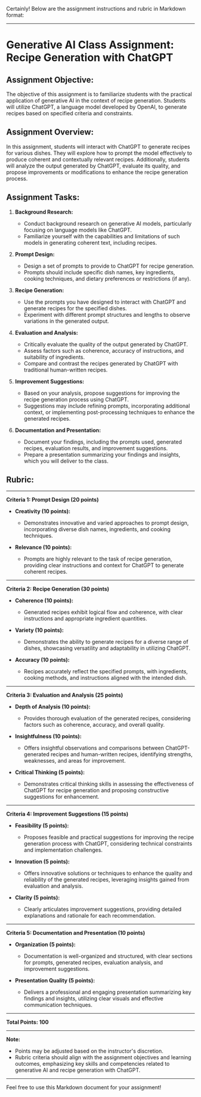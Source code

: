 Certainly! Below are the assignment instructions and rubric in Markdown format:

---

# Generative AI Class Assignment: Recipe Generation with ChatGPT

## Assignment Objective:
The objective of this assignment is to familiarize students with the practical application of generative AI in the context of recipe generation. Students will utilize ChatGPT, a language model developed by OpenAI, to generate recipes based on specified criteria and constraints.

## Assignment Overview:
In this assignment, students will interact with ChatGPT to generate recipes for various dishes. They will explore how to prompt the model effectively to produce coherent and contextually relevant recipes. Additionally, students will analyze the output generated by ChatGPT, evaluate its quality, and propose improvements or modifications to enhance the recipe generation process.

## Assignment Tasks:

1. **Background Research:**
   - Conduct background research on generative AI models, particularly focusing on language models like ChatGPT.
   - Familiarize yourself with the capabilities and limitations of such models in generating coherent text, including recipes.

2. **Prompt Design:**
   - Design a set of prompts to provide to ChatGPT for recipe generation.
   - Prompts should include specific dish names, key ingredients, cooking techniques, and dietary preferences or restrictions (if any).

3. **Recipe Generation:**
   - Use the prompts you have designed to interact with ChatGPT and generate recipes for the specified dishes.
   - Experiment with different prompt structures and lengths to observe variations in the generated output.

4. **Evaluation and Analysis:**
   - Critically evaluate the quality of the output generated by ChatGPT.
   - Assess factors such as coherence, accuracy of instructions, and suitability of ingredients.
   - Compare and contrast the recipes generated by ChatGPT with traditional human-written recipes.

5. **Improvement Suggestions:**
   - Based on your analysis, propose suggestions for improving the recipe generation process using ChatGPT.
   - Suggestions may include refining prompts, incorporating additional context, or implementing post-processing techniques to enhance the generated recipes.

6. **Documentation and Presentation:**
   - Document your findings, including the prompts used, generated recipes, evaluation results, and improvement suggestions.
   - Prepare a presentation summarizing your findings and insights, which you will deliver to the class.

## Rubric:

---

**Criteria 1: Prompt Design (20 points)**

- **Creativity (10 points):** 
  - Demonstrates innovative and varied approaches to prompt design, incorporating diverse dish names, ingredients, and cooking techniques.

- **Relevance (10 points):** 
  - Prompts are highly relevant to the task of recipe generation, providing clear instructions and context for ChatGPT to generate coherent recipes.

---

**Criteria 2: Recipe Generation (30 points)**

- **Coherence (10 points):** 
  - Generated recipes exhibit logical flow and coherence, with clear instructions and appropriate ingredient quantities.

- **Variety (10 points):** 
  - Demonstrates the ability to generate recipes for a diverse range of dishes, showcasing versatility and adaptability in utilizing ChatGPT.

- **Accuracy (10 points):** 
  - Recipes accurately reflect the specified prompts, with ingredients, cooking methods, and instructions aligned with the intended dish.

---

**Criteria 3: Evaluation and Analysis (25 points)**

- **Depth of Analysis (10 points):** 
  - Provides thorough evaluation of the generated recipes, considering factors such as coherence, accuracy, and overall quality.

- **Insightfulness (10 points):** 
  - Offers insightful observations and comparisons between ChatGPT-generated recipes and human-written recipes, identifying strengths, weaknesses, and areas for improvement.

- **Critical Thinking (5 points):** 
  - Demonstrates critical thinking skills in assessing the effectiveness of ChatGPT for recipe generation and proposing constructive suggestions for enhancement.

---

**Criteria 4: Improvement Suggestions (15 points)**

- **Feasibility (5 points):** 
  - Proposes feasible and practical suggestions for improving the recipe generation process with ChatGPT, considering technical constraints and implementation challenges.

- **Innovation (5 points):** 
  - Offers innovative solutions or techniques to enhance the quality and reliability of the generated recipes, leveraging insights gained from evaluation and analysis.

- **Clarity (5 points):** 
  - Clearly articulates improvement suggestions, providing detailed explanations and rationale for each recommendation.

---

**Criteria 5: Documentation and Presentation (10 points)**

- **Organization (5 points):** 
  - Documentation is well-organized and structured, with clear sections for prompts, generated recipes, evaluation analysis, and improvement suggestions.

- **Presentation Quality (5 points):** 
  - Delivers a professional and engaging presentation summarizing key findings and insights, utilizing clear visuals and effective communication techniques.

---

**Total Points: 100**

---

**Note:** 
- Points may be adjusted based on the instructor's discretion.
- Rubric criteria should align with the assignment objectives and learning outcomes, emphasizing key skills and competencies related to generative AI and recipe generation with ChatGPT.

---

Feel free to use this Markdown document for your assignment!
